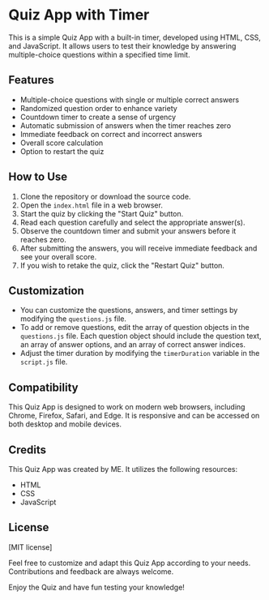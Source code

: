 
# Quiz App with Timer

This is a simple Quiz App with a built-in timer, developed using HTML, CSS, and JavaScript. It allows users to test their knowledge by answering multiple-choice questions within a specified time limit.

## Features

- Multiple-choice questions with single or multiple correct answers
- Randomized question order to enhance variety
- Countdown timer to create a sense of urgency
- Automatic submission of answers when the timer reaches zero
- Immediate feedback on correct and incorrect answers
- Overall score calculation
- Option to restart the quiz

## How to Use

1. Clone the repository or download the source code.
2. Open the `index.html` file in a web browser.
3. Start the quiz by clicking the "Start Quiz" button.
4. Read each question carefully and select the appropriate answer(s).
5. Observe the countdown timer and submit your answers before it reaches zero.
6. After submitting the answers, you will receive immediate feedback and see your overall score.
7. If you wish to retake the quiz, click the "Restart Quiz" button.

## Customization

- You can customize the questions, answers, and timer settings by modifying the `questions.js` file.
- To add or remove questions, edit the array of question objects in the `questions.js` file. Each question object should include the question text, an array of answer options, and an array of correct answer indices.
- Adjust the timer duration by modifying the `timerDuration` variable in the `script.js` file.

## Compatibility

This Quiz App is designed to work on modern web browsers, including Chrome, Firefox, Safari, and Edge. It is responsive and can be accessed on both desktop and mobile devices.

## Credits

This Quiz App was created by ME. It utilizes the following resources:

- HTML
- CSS
- JavaScript

## License

[MIT license]

Feel free to customize and adapt this Quiz App according to your needs. Contributions and feedback are always welcome.

Enjoy the Quiz and have fun testing your knowledge!
